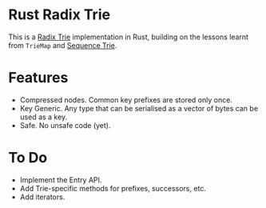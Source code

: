 Rust Radix Trie
====

This is a [Radix Trie][radix-wiki] implementation in Rust, building on the lessons learnt from
`TrieMap` and [Sequence Trie][seq-trie].

# Features

* Compressed nodes. Common key prefixes are stored only once.
* Key Generic. Any type that can be serialised as a vector of bytes can be used as a key.
* Safe. No unsafe code (yet).

# To Do

* Implement the Entry API.
* Add Trie-specific methods for prefixes, successors, etc.
* Add iterators.

[radix-wiki]: http://en.wikipedia.org/wiki/Radix_tree
[seq-trie]: https://github.com/michaelsproul/rust-sequence-trie

